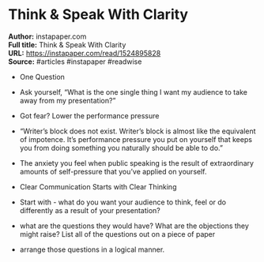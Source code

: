 # Think & Speak With Clarity

**Author:** instapaper.com  
**Full title:** Think & Speak With Clarity  
**URL:** https://instapaper.com/read/1524895828  
**Source:** #articles #instapaper #readwise

- One Question 
   
- Ask yourself, “What is the one single thing I want my audience to take away from my presentation?” 
   
- Got fear? Lower the performance pressure 
   
- “Writer’s block does not exist. Writer’s block is almost like the equivalent of impotence. It’s performance pressure you put on yourself that keeps you from doing something you naturally should be able to do.” 
   
- The anxiety you feel when public speaking is the result of extraordinary amounts of self-pressure that you’ve applied on yourself. 
   
- Clear Communication Starts with Clear Thinking 
   
- Start with - what do you want your audience to think, feel or do differently as a result of your presentation? 
   
- what are the questions they would have? What are the objections they might raise? List all of the questions out on a piece of paper 
   
- arrange those questions in a logical manner. 
   
